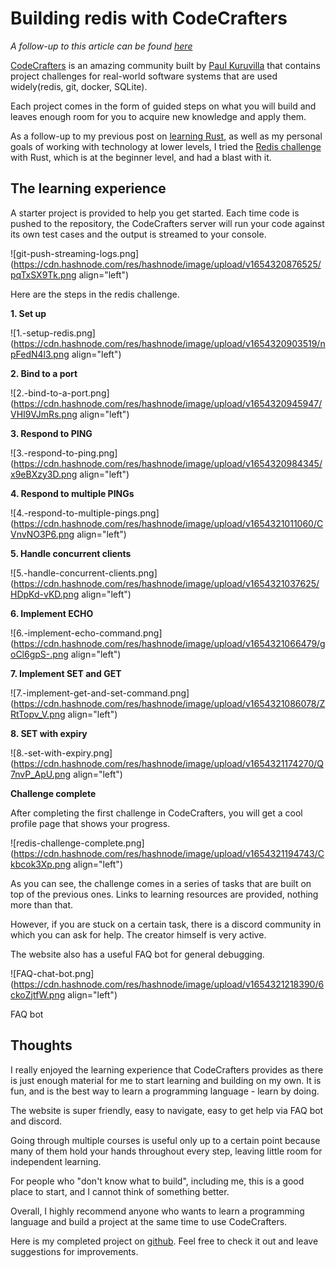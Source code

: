 # Building redis with CodeCrafters

_A follow-up to this article can be found [here](https://yaphc.com/implementing-redis-serialisation-protocol)_

[CodeCrafters](https://codecrafters.io/) is an amazing community built by [Paul Kuruvilla](https://twitter.com/rohitpaulk) that contains project challenges for real-world software systems that are used widely(redis, git, docker, SQLite).

Each project comes in the form of guided steps on what you will build and leaves enough room for you to acquire new knowledge and apply them.

As a follow-up to my previous post on [learning Rust](https://www.yaphc.com/learning-a-system-programming-language-rust), as well as my personal goals of working with technology at lower levels, I tried the [Redis challenge](https://app.codecrafters.io/courses/redis/overview) with Rust, which is at the beginner level, and had a blast with it.

## The learning experience

A starter project is provided to help you get started. Each time code is pushed to the repository, the CodeCrafters server will run your code against its own test cases and the output is streamed to your console.


![git-push-streaming-logs.png](https://cdn.hashnode.com/res/hashnode/image/upload/v1654320876525/pqTxSX9Tk.png align="left")

Here are the steps in the redis challenge.

**1. Set up**


![1.-setup-redis.png](https://cdn.hashnode.com/res/hashnode/image/upload/v1654320903519/npFedN4l3.png align="left")

**2. Bind to a port**


![2.-bind-to-a-port.png](https://cdn.hashnode.com/res/hashnode/image/upload/v1654320945947/VHI9VJmRs.png align="left")

**3. Respond to PING**

![3.-respond-to-ping.png](https://cdn.hashnode.com/res/hashnode/image/upload/v1654320984345/x9eBXzy3D.png align="left")

**4. Respond to multiple PINGs**

![4.-respond-to-multiple-pings.png](https://cdn.hashnode.com/res/hashnode/image/upload/v1654321011060/CVnvNO3P6.png align="left")

**5. Handle concurrent clients**

![5.-handle-concurrent-clients.png](https://cdn.hashnode.com/res/hashnode/image/upload/v1654321037625/HDpKd-vKD.png align="left")

**6. Implement ECHO**

![6.-implement-echo-command.png](https://cdn.hashnode.com/res/hashnode/image/upload/v1654321066479/goCl6gpS-.png align="left")

**7. Implement SET and GET**

![7.-implement-get-and-set-command.png](https://cdn.hashnode.com/res/hashnode/image/upload/v1654321086078/ZRtTopv_V.png align="left")

**8. SET with expiry**


![8.-set-with-expiry.png](https://cdn.hashnode.com/res/hashnode/image/upload/v1654321174270/Q7nvP_ApU.png align="left")

**Challenge complete**

After completing the first challenge in CodeCrafters, you will get a cool profile page that shows your progress.

![redis-challenge-complete.png](https://cdn.hashnode.com/res/hashnode/image/upload/v1654321194743/Ckbcok3Xp.png align="left")

As you can see, the challenge comes in a series of tasks that are built on top of the previous ones. Links to learning resources are provided, nothing more than that.

However, if you are stuck on a certain task, there is a discord community in which you can ask for help. The creator himself is very active.

The website also has a useful FAQ bot for general debugging.


![FAQ-chat-bot.png](https://cdn.hashnode.com/res/hashnode/image/upload/v1654321218390/6ckoZjtfW.png align="left")

FAQ bot

## Thoughts

I really enjoyed the learning experience that CodeCrafters provides as there is just enough material for me to start learning and building on my own. It is fun, and is the best way to learn a programming language - learn by doing.

The website is super friendly, easy to navigate, easy to get help via FAQ bot and discord.

Going through multiple courses is useful only up to a certain point because many of them hold your hands throughout every step, leaving little room for independent learning.

For people who "don't know what to build", including me, this is a good place to start, and I cannot think of something better.

Overall, I highly recommend anyone who wants to learn a programming language and build a project at the same time to use CodeCrafters.

Here is my completed project on [github](https://github.com/hanchiang/codecrafters-redis-rust). Feel free to check it out and leave suggestions for improvements.